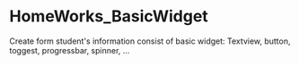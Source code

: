 # HomeWorks_BasicWidget
Create form student's information consist of basic widget: Textview, button, toggest, progressbar, spinner, ...
